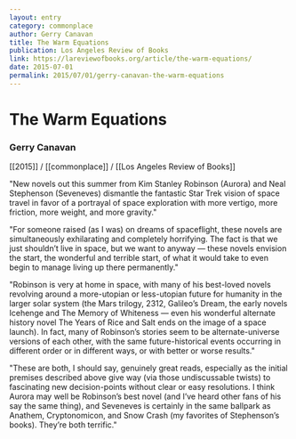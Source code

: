 ```yaml
---
layout: entry
category: commonplace
author: Gerry Canavan
title: The Warm Equations
publication: Los Angeles Review of Books
link: https://lareviewofbooks.org/article/the-warm-equations/
date: 2015-07-01
permalink: 2015/07/01/gerry-canavan-the-warm-equations
---
```


# The Warm Equations

### Gerry Canavan

[[2015]] / [[commonplace]] / [[Los Angeles Review of Books]]

"New novels out this summer from Kim Stanley Robinson (Aurora) and Neal Stephenson (Seveneves) dismantle the fantastic Star Trek vision of space travel in favor of a portrayal of space exploration with more vertigo, more friction, more weight, and more gravity."

"For someone raised (as I was) on dreams of spaceflight, these novels are simultaneously exhilarating and completely horrifying. The fact is that we just shouldn’t live in space, but we want to anyway — these novels envision the start, the wonderful and terrible start, of what it would take to even begin to manage living up there permanently."
 
"Robinson is very at home in space, with many of his best-loved novels revolving around a more-utopian or less-utopian future for humanity in the larger solar system (the Mars trilogy, 2312, Galileo’s Dream, the early novels Icehenge and The Memory of Whiteness — even his wonderful alternate history novel The Years of Rice and Salt ends on the image of a space launch). In fact, many of Robinson’s stories seem to be alternate-universe versions of each other, with the same future-historical events occurring in different order or in different ways, or with better or worse results."

"These are both, I should say, genuinely great reads, especially as the initial premises described above give way (via those undiscussable twists) to fascinating new decision-points without clear or easy resolutions. I think Aurora may well be Robinson’s best novel (and I’ve heard other fans of his say the same thing), and Seveneves is certainly in the same ballpark as Anathem, Cryptonomicon, and Snow Crash (my favorites of Stephenson’s books). They’re both terrific."

